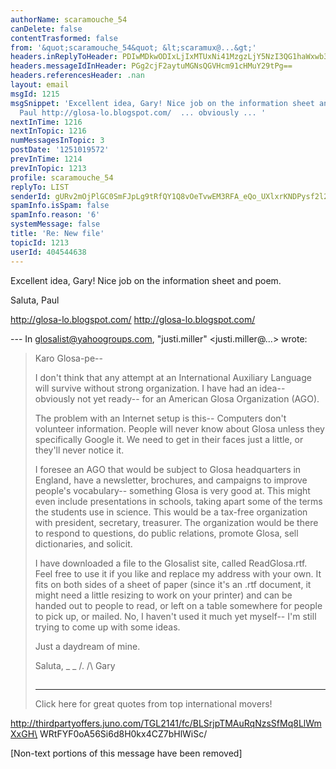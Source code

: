 ```yaml
---
authorName: scaramouche_54
canDelete: false
contentTrasformed: false
from: '&quot;scaramouche_54&quot; &lt;scaramux@...&gt;'
headers.inReplyToHeader: PDIwMDkwODIxLjIxMTUxNi41MzgzLjY5NzI3QG1haWxwb3AwOC5kY2EudW50ZC5jb20+
headers.messageIdInHeader: PGg2cjF2aytuMGNsQGVHcm91cHMuY29tPg==
headers.referencesHeader: .nan
layout: email
msgId: 1215
msgSnippet: 'Excellent idea, Gary! Nice job on the information sheet and poem. Saluta,
  Paul http://glosa-lo.blogspot.com/  ... obviously ... '
nextInTime: 1216
nextInTopic: 1216
numMessagesInTopic: 3
postDate: '1251019572'
prevInTime: 1214
prevInTopic: 1213
profile: scaramouche_54
replyTo: LIST
senderId: gURv2mOjPlGC0SmFJpLg9tRfQY1Q8vOeTvwEM3RFA_eQo_UXlxrKNDPysf2l2xp4uEwDSkPSkUAZw0gSbF_p1yhYyFtZZkfgsZR6_A
spamInfo.isSpam: false
spamInfo.reason: '6'
systemMessage: false
title: 'Re: New file'
topicId: 1213
userId: 404544638
---
```


Excellent idea, Gary! Nice job on the information sheet and poem.

Saluta,
Paul

http://glosa-lo.blogspot.com/ <http://glosa-lo.blogspot.com/>


--- In glosalist@yahoogroups.com, "justi.miller" <justi.miller@...>
wrote:
>
> Karo Glosa-pe--
>
> I don't think that any attempt at an International Auxiliary Language
> will survive without strong organization.  I have had an idea--
obviously
> not yet ready-- for an American Glosa Organization (AGO).
>
> The problem with an Internet setup is this--  Computers don't
volunteer
> information.  People will never know about Glosa unless they
specifically
> Google it.  We need to get in their faces just a little, or they'll
never
> notice it.
>
> I foresee an AGO that would be subject to Glosa headquarters in
England,
> have a newsletter, brochures, and campaigns to improve people's
> vocabulary-- something Glosa is very good at.  This might even include
> presentations in schools, taking apart some of the terms the students
use
> in science.  This would be a tax-free organization with president,
> secretary, treasurer.  The organization would be there to respond to
> questions, do public relations, promote Glosa, sell dictionaries, and
> solicit.
>
> I have downloaded a file to the Glosalist site, called ReadGlosa.rtf.
> Feel free to use it if you like and replace my address with your own. 
It
> fits on both sides of a sheet of paper (since it's an .rtf document,
it
> might need a little resizing to work on your printer) and can be
handed
> out to people to read, or left on a table somewhere for people to pick
> up, or mailed.  No, I haven't used it much yet myself-- I'm still
trying
> to come up with some ideas.
>
> Just a daydream of mine.
>
> Saluta,
> _ _
> /.
> /\   Gary
> ##
> ____________________________________________________________
> Click here for great quotes from top international movers!
>
http://thirdpartyoffers.juno.com/TGL2141/fc/BLSrjpTMAuRqNzsSfMq8LlWmXxGH\
WRtFYF0oA56Si6d8H0kx4CZ7bHlWiSc/
>



[Non-text portions of this message have been removed]


